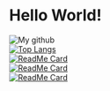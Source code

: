 # Hello World!
![My github](https://github-readme-stats.vercel.app/api?username=ShivamPrajapati-dev&show_icons=true&count_private=true&theme=jolly&include_all_commits=true&hide_title=true)
<br />
[![Top Langs](https://github-readme-stats.vercel.app/api/top-langs/?username=ShivamPrajapati-dev&layout=compact&theme=omni&card_width=445)](https://github.com/ShivamPrajapati-dev)
<br >
[![ReadMe Card](https://github-readme-stats.vercel.app/api/pin/?username=ShivamPrajapati-dev&repo=WaterWare&theme=midnight-purple)](https://github.com/ShivamPrajapati-dev/WaterWare)
<br >
[![ReadMe Card](https://github-readme-stats.vercel.app/api/pin/?username=ShivamPrajapati-dev&repo=Clickhit&theme=midnight-purple)](https://github.com/ShivamPrajapati-dev/Clickhit)
<br >
[![ReadMe Card](https://github-readme-stats.vercel.app/api/pin/?username=ShivamPrajapati-dev&repo=StudyHard&theme=midnight-purple)](https://github.com/ShivamPrajapati-dev/StudyHard)

<br />

